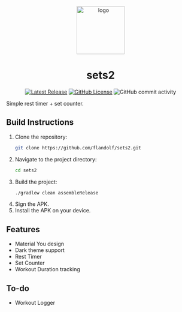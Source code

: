 <div align="center">

<img src="https://images.weserv.nl/?url=https://raw.githubusercontent.com/flandolf/sets2/main/app/src/main/ic_launcher-playstore.png&mask=circle" style="width: 128px;" alt="logo">

# sets2

[![Latest Release](https://img.shields.io/github/v/release/flandolf/sets2?label=Release&logo=github)](https://github.com/flandolf/sets2/releases/latest)
[![GitHub License](https://img.shields.io/github/license/flandolf/sets2?logo=gnu)](/LICENSE)
![GitHub commit activity](https://img.shields.io/github/commit-activity/w/flandolf/sets2)

</div>

Simple rest timer + set counter.

## Build Instructions

1. Clone the repository:
    ```sh
    git clone https://github.com/flandolf/sets2.git
    ```
2. Navigate to the project directory:
    ```sh
    cd sets2
    ```
3. Build the project:
    ```sh
    ./gradlew clean assembleRelease
    ```
4. Sign the APK.
5. Install the APK on your device.

## Features

- Material You design
- Dark theme support
- Rest Timer
- Set Counter
- Workout Duration tracking

## To-do

- Workout Logger